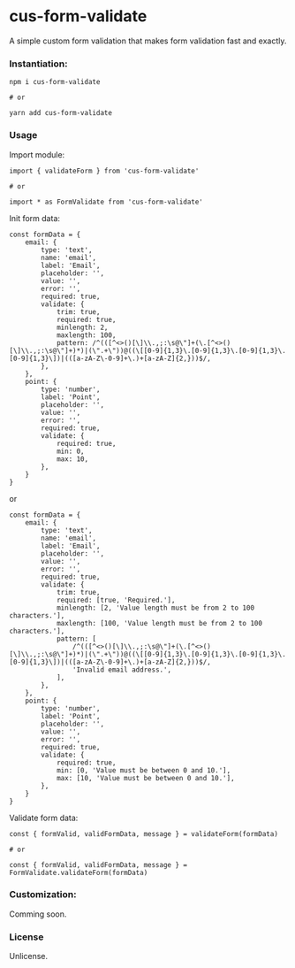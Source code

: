 # cus-form-validate

A simple custom form validation that makes form validation fast and exactly.

### Instantiation:

    npm i cus-form-validate

    # or

    yarn add cus-form-validate

### Usage

Import module:

    import { validateForm } from 'cus-form-validate'

    # or

    import * as FormValidate from 'cus-form-validate'

Init form data:

    const formData = {
        email: {
            type: 'text',
            name: 'email',
            label: 'Email',
            placeholder: '',
            value: '',
            error: '',
            required: true,
            validate: {
                trim: true,
                required: true,
                minlength: 2,
                maxlength: 100,
                pattern: /^(([^<>()[\]\\.,;:\s@\"]+(\.[^<>()[\]\\.,;:\s@\"]+)*)|(\".+\"))@((\[[0-9]{1,3}\.[0-9]{1,3}\.[0-9]{1,3}\.[0-9]{1,3}\])|(([a-zA-Z\-0-9]+\.)+[a-zA-Z]{2,}))$/,
            },
        },
        point: {
            type: 'number',
            label: 'Point',
            placeholder: '',
            value: '',
            error: '',
            required: true,
            validate: {
                required: true,
                min: 0,
                max: 10,
            },
        }
    }

or

    const formData = {
        email: {
            type: 'text',
            name: 'email',
            label: 'Email',
            placeholder: '',
            value: '',
            error: '',
            required: true,
            validate: {
                trim: true,
                required: [true, 'Required.'],
                minlength: [2, 'Value length must be from 2 to 100 characters.'],
                maxlength: [100, 'Value length must be from 2 to 100 characters.'],
                pattern: [
                    /^(([^<>()[\]\\.,;:\s@\"]+(\.[^<>()[\]\\.,;:\s@\"]+)*)|(\".+\"))@((\[[0-9]{1,3}\.[0-9]{1,3}\.[0-9]{1,3}\.[0-9]{1,3}\])|(([a-zA-Z\-0-9]+\.)+[a-zA-Z]{2,}))$/,
                    'Invalid email address.',
                ],
            },
        },
        point: {
            type: 'number',
            label: 'Point',
            placeholder: '',
            value: '',
            error: '',
            required: true,
            validate: {
                required: true,
                min: [0, 'Value must be between 0 and 10.'],
                max: [10, 'Value must be between 0 and 10.'],
            },
        }
    }

Validate form data:

    const { formValid, validFormData, message } = validateForm(formData)

    # or

    const { formValid, validFormData, message } = FormValidate.validateForm(formData)

### Customization:

Comming soon.

### License

<!-- [MIT](https://choosealicense.com/licenses/mit/) license -->

Unlicense.
